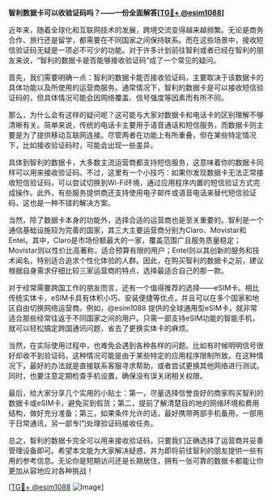**智利数据卡可以收验证码吗？——一份全面解答[[TG💪+ @esim1088](https://t.me/s/esim1088)]**

近年来，随着全球化和互联网技术的发展，跨境交流变得越来越频繁。无论是商务合作、旅行还是留学，都需要在不同国家之间保持联系。而在这些场景中，接收短信验证码无疑是一项必不可少的功能。对于许多计划前往智利或者已经在智利的朋友来说，“智利的数据卡是否能够接收验证码”成了一个常见的疑问。

首先，我们需要明确一点：智利的数据卡能否接收验证码，主要取决于该数据卡的具体功能以及所使用的运营商服务。通常情况下，智利的数据卡是可以接收短信验证码的，但具体情况可能会因网络覆盖、信号强度等因素而有所不同。

那么，为什么会有这样的疑问呢？这可能与大家对数据卡和电话卡的区别理解不够清晰有关。简单来说，传统的电话卡主要用于语音通话和短信服务，而数据卡则主要是为了提供移动互联网连接。尽管两者在功能上有所重叠，但在某些特定情况下，比如接收验证码时，可能会出现一些差异。

具体到智利的数据卡，大多数主流运营商都支持短信服务，这意味着你的数据卡同样可以用来接收验证码。不过，这里有一个小技巧：如果你发现数据卡无法正常接收短信验证码，可以尝试切换到Wi-Fi环境，通过应用程序内置的短信验证方式完成操作。此外，有些服务提供商还支持使用电子邮件或语音电话来替代短信验证码，这也是一种不错的解决方案。

当然，除了数据卡本身的功能外，选择合适的运营商也是至关重要的。智利是一个通信基础设施较为完善的国家，其三大主要运营商分别为Claro、Movistar和Entel。其中，Claro是市场份额最大的一家，覆盖范围广且服务质量稳定；Movistar则以性价比高著称，适合预算有限的用户；Entel则以其创新的服务和技术闻名，特别适合追求个性化体验的人群。因此，在购买智利的数据卡之前，建议根据自身需求仔细比较三家运营商的特点，选择最适合自己的那一款。

对于经常需要跨国工作的朋友而言，还有一个值得推荐的选择——eSIM卡。相比传统实体卡，eSIM卡具有体积小巧、安装便捷等优点，并且可以在多个国家和地区自由切换网络运营商。例如，@esim1088 提供的全球通用型eSIM卡，就非常适合那些经常往返于不同国家之间的用户。只需一部支持eSIM功能的智能手机，就可以轻松搞定跨国通讯问题，省去了更换实体卡的麻烦。

当然，在实际使用过程中，也难免会遇到各种各样的问题。比如有时候明明信号很好却收不到验证码，这种情况可能是由于某些特定的应用程序限制所致。在这种情况下，最好的办法就是直接联系客服寻求帮助，或者尝试更换其他网络进行测试。同时，也要注意定期检查手机设置，确保没有误关闭相关权限。

最后，给大家分享几个实用的小贴士：第一，尽量选择信誉良好的商家购买智利的数据卡或eSIM卡，避免买到假货；第二，提前了解清楚目的地的网络环境和费用结构，做好充分准备；第三，如果条件允许的话，最好携带两部手机备用，一部用于日常通讯，另一部专门处理验证码接收任务。

总之，智利的数据卡完全可以用来接收验证码，只要我们正确选择了运营商并妥善管理设备即可。希望本文能为大家解决疑惑，并为即将前往智利的朋友提供一些有用的参考信息。无论你是短期访问还是长期居住，拥有一张可靠的数据卡都能让你更加从容地应对各种挑战！

[[TG💪+ @esim1088](https://t.me/s/esim1088) ![Image](https://i.postimg.cc/4NQfJmqS/Snipaste-2025-05-13-00-14-12.png)]